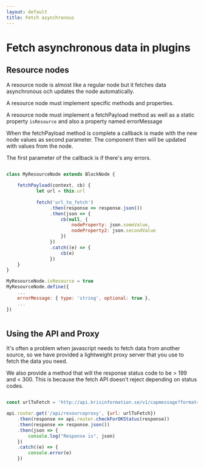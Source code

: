 ```yaml
---
layout: default
title: Fetch asynchronous
---
```


# Fetch asynchronous data in plugins

## Resource nodes

A resource node is almost like a regular node but it fetches data asynchronous och updates the node automatically.
  
A resource node must implement specific methods and properties.

A resource node must implement a fetchPayload method as well as a static property `isResource`
 and also a property named errorMessage


When the fetchPayload method is complete a callback is made with the new node values as second parameter.
The component then will be updated with values from the node.

The first parameter of the callback is if there's any errors.

~~~ javascript

class MyResourceNode extends BlockNode {
    
    fetchPayload(context, cb) {
           let url = this.url
           
           fetch('url_to_fetch')
                .then(response => response.json())
                .then(json => {
                    cb(null, {
                        nodeProperty: json.someValue,
                        nodeProperty2: json.secondValue
                    })
                })
                .catch((e) => {
                    cb(e)
                })
    }
}   

MyResourceNode.isResource = true
MyResourceNode.define({
    ...
    errorMessage: { type: 'string', optional: true },
    ...
})



~~~


## Using the API and Proxy

It's often a problem when javascript needs to fetch data from another source, so we have provided a lightweight proxy server that
you use to fetch the data you need.

We also provide a method that will the response status code to be > 199 and < 300. This is because the fetch
API doesn't reject depending on status codes.

~~~ javascript

const urlToFetch = 'http://api.krisinformation.se/v1/capmessage?format=json'

api.router.get('/api/resourceproxy', {url: urlToFetch})
    .then(response => api.router.checkForOKStatus(response))
    .then(response => response.json())
    .then(json => {
        console.log("Response is", json)
    })
    .catch((e) => {
        console.error(e)
    })


~~~ 


